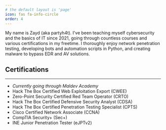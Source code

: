 ```yaml
---
# the default layout is 'page'
icon: fas fa-info-circle
order: 4
---
```


My name is Zayd (aka partyh4t). I've been teaching myself cybersecurity and the basics of IT since 2021, going through countless courses and various certifications in my freetime. I thoroughly enjoy network penetration testing, developing bots and automation scripts in Python, and creating malware to bypass EDR and AV solutions.

## Certifications
---
- _Currently going through Maldev Academy_
- Hack The Box Certified Web Exploitation Export (CWEE)
- Zero-Point Security Certified Red Team Operator (CRTO)
- Hack The Box Certified Defensive Security Analyst (CDSA)
- Hack The Box Certified Penetration Testing Specialist (CPTS)
- Cisco Certified Network Associate (CCNA)
- CompTIA Security+ (Sec+)
- INE Junior Penetration Tester (eJPTv2)
